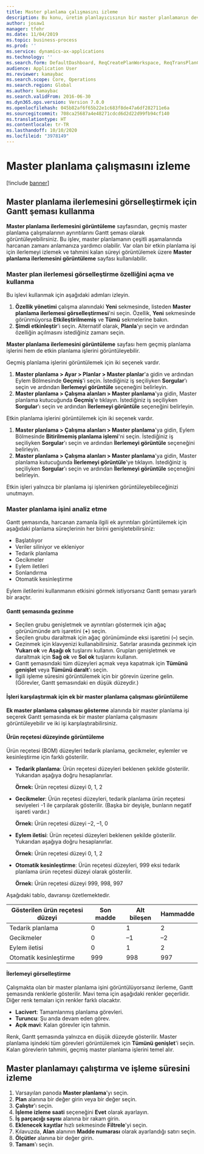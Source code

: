 ```yaml
---
title: Master planlama çalışmasını izleme
description: Bu konu, üretim planlayıcısının bir master planlamanın devam edip etmediğini nasıl görebileceğini açıklar.
author: josaw1
manager: tfehr
ms.date: 11/04/2019
ms.topic: business-process
ms.prod: ''
ms.service: dynamics-ax-applications
ms.technology: ''
ms.search.form: DefaultDashboard, ReqCreatePlanWorkspace, ReqTransPlanCard, SysQueryForm, InventItemIdLookupSimple, ReqLog, ReqProcessTaskTrace
audience: Application User
ms.reviewer: kamaybac
ms.search.scope: Core, Operations
ms.search.region: Global
ms.author: kamaybac
ms.search.validFrom: 2016-06-30
ms.dyn365.ops.version: Version 7.0.0
ms.openlocfilehash: 045b82af6f65b22e1c683f8de47a6df282711e6a
ms.sourcegitcommit: 708ca25687a4e48271cdcd6d2d22d99fb94cf140
ms.translationtype: HT
ms.contentlocale: tr-TR
ms.lasthandoff: 10/10/2020
ms.locfileid: "3978149"
---
```

# <a name="monitor-a-master-planning-run"></a>Master planlama çalışmasını izleme

[!include [banner](../../includes/banner.md)]

## <a name="use-a-gantt-chart-to-visualize-master-planning-progress"></a>Master planlama ilerlemesini görselleştirmek için Gantt şeması kullanma

**Master planlama ilerlemesini görüntüleme** sayfasından, geçmiş master planlama çalışmalarının ayrıntılarını Gantt şeması olarak görüntüleyebilirsiniz. Bu işlev, master planlamanın çeşitli aşamalarında harcanan zamanı anlamanıza yardımcı olabilir. Var olan bir etkin planlama işi için ilerlemeyi izlemek ve tahmini kalan süreyi görüntülemek üzere **Master planlama ilerlemesini görüntüleme** sayfası kullanılabilir.

### <a name="turn-on-and-use-the-master-plan-progress-visualization-feature"></a>Master plan ilerlemesi görselleştirme özelliğini açma ve kullanma

Bu işlevi kullanmak için aşağıdaki adımları izleyin.

1. **Özellik yönetimi** çalışma alanındaki **Yeni** sekmesinde, listeden **Master planlama ilerlemesi görselleştirmesi**'ni seçin. Özellik, **Yeni** sekmesinde görünmüyorsa **Etkileştirilmemiş** ve **Tümü** sekmelerine bakın.
1. **Şimdi etkinleştir**'i seçin. Alternatif olarak, **Planla**'yı seçin ve ardından özelliğin açılmasını istediğiniz zamanı seçin.

**Master planlama ilerlemesini görüntüleme** sayfası hem geçmiş planlama işlerini hem de etkin planlama işlerini görüntüleyebilir. 

Geçmiş planlama işlerini görüntülemek için iki seçenek vardır. 

1. **Master planlama \> Ayar \> Planlar \> Master planlar**'a gidin ve ardından Eylem Bölmesinde **Geçmiş**'i seçin. İstediğiniz iş seçiliyken **Sorgular**'ı seçin ve ardından **İlerlemeyi görüntüle** seçeneğini belirleyin.
1. **Master planlama \> Çalışma alanları \> Master planlama**'ya gidin, Master planlama kutucuğunda **Geçmiş**'e tıklayın. İstediğiniz iş seçiliyken **Sorgular**'ı seçin ve ardından **İlerlemeyi görüntüle** seçeneğini belirleyin.

Etkin planlama işlerini görüntülemek için iki seçenek vardır. 
1. **Master planlama \> Çalışma alanları \> Master planlama**'ya gidin, Eylem Bölmesinde **Bitirilmemiş planlama işlemi**'ni seçin. İstediğiniz iş seçiliyken **Sorgular**'ı seçin ve ardından **İlerlemeyi görüntüle** seçeneğini belirleyin.
1. **Master planlama \> Çalışma alanları \> Master planlama**'ya gidin, Master planlama kutucuğunda **İlerlemeyi görüntüle**'ye tıklayın. İstediğiniz iş seçiliyken **Sorgular**'ı seçin ve ardından **İlerlemeyi görüntüle** seçeneğini belirleyin.

Etkin işleri yalnızca bir planlama işi işlenirken görüntüleyebileceğinizi unutmayın.

### <a name="analyze-a-master-planning-job"></a>Master planlama işini analiz etme

Gantt şemasında, harcanan zamanla ilgili ek ayrıntıları görüntülemek için aşağıdaki planlama süreçlerinin her birini genişletebilirsiniz:

- Başlatılıyor
- Veriler siliniyor ve ekleniyor
- Tedarik planlama
- Gecikmeler
- Eylem iletileri
- Sonlandırma
- Otomatik kesinleştirme

Eylem iletilerini kullanmanın etkisini görmek istiyorsanız Gantt şeması yararlı bir araçtır.

#### <a name="navigation-in-the-gantt-chart"></a>Gantt şemasında gezinme

- Seçilen grubu genişletmek ve ayrıntıları göstermek için ağaç görünümünde artı işaretini (**+**) seçin.
- Seçilen grubu daraltmak için ağaç görünümünde eksi işaretini (**–**) seçin.
- Gezinmek için klavyenizi kullanabilirsiniz. Satırlar arasında gezinmek için **Yukarı ok** ve **Aşağı ok** tuşlarını kullanın. Grupları genişletmek ve daraltmak için **Sağ ok** ve **Sol ok** tuşlarını kullanın.
- Gantt şemasındaki tüm düzeyleri açmak veya kapatmak için **Tümünü genişlet** veya **Tümünü daralt**'ı seçin.
- İlgili işleme süresini görüntülemek için bir görevin üzerine gelin. (Görevler, Gantt şemasındaki en düşük düzeydir.)

#### <a name="view-an-additional-master-planning-run-to-compare-jobs"></a>İşleri karşılaştırmak için ek bir master planlama çalışması görüntüleme

**Ek master planlama çalışması gösterme** alanında bir master planlama işi seçerek Gantt şemasında ek bir master planlama çalışmasını görüntüleyebilir ve iki işi karşılaştırabilirsiniz.

#### <a name="bom-level-display"></a>Ürün reçetesi düzeyinde görüntüleme

Ürün reçetesi (BOM) düzeyleri tedarik planlama, gecikmeler, eylemler ve kesinleştirme için farklı gösterilir.

- **Tedarik planlama**: Ürün reçetesi düzeyleri beklenen şekilde gösterilir. Yukarıdan aşağıya doğru hesaplanırlar.

    **Örnek:** Ürün reçetesi düzeyi 0, 1, 2

- **Gecikmeler**: Ürün reçetesi düzeyleri, tedarik planlama ürün reçetesi seviyeleri -1 ile çarpılarak gösterilir. (Başka bir deyişle, bunların negatif işareti vardır.)

    **Örnek:** Ürün reçetesi düzeyi –2, –1, 0

- **Eylem iletisi**: Ürün reçetesi düzeyleri beklenen şekilde gösterilir. Yukarıdan aşağıya doğru hesaplanırlar.

    **Örnek:** Ürün reçetesi düzeyi 0, 1, 2

- **Otomatik kesinleştirme**: Ürün reçetesi düzeyleri, 999 eksi tedarik planlama ürün reçetesi düzeyi olarak gösterilir.

    **Örnek:** Ürün reçetesi düzeyi 999, 998, 997

Aşağıdaki tablo, davranışı özetlemektedir.

| Gösterilen ürün reçetesi düzeyi | Son madde | Alt bileşen | Hammadde |
|---|---|---|---|
| Tedarik planlama | 0 | 1 | 2 |
| Gecikmeler | 0 | –1 | –2 |
| Eylem iletisi | 0 | 1 | 2 |
| Otomatik kesinleştirme | 999 | 998 | 997 |

#### <a name="visualize-progress"></a>İlerlemeyi görselleştirme

Çalışmakta olan bir master planlama işini görüntülüyorsanız ilerleme, Gantt şemasında renklerle gösterilir. Mavi tema için aşağıdaki renkler geçerlidir. Diğer renk temaları için renkler farklı olacaktır.

- **Lacivert**: Tamamlanmış planlama görevleri.
- **Turuncu**: Şu anda devam eden görev.
- **Açık mavi**: Kalan görevler için tahmin.

Renk, Gantt şemasında yalnızca en düşük düzeyde gösterilir. Master planlama işindeki tüm görevleri görüntülemek için **Tümünü genişlet**'i seçin. Kalan görevlerin tahmini, geçmiş master planlama işlerini temel alır.

## <a name="run-master-planning-and-track-processing-time"></a>Master planlamayı çalıştırma ve işleme süresini izleme

1. Varsayılan panoda **Master planlama**'yı seçin.
1. **Plan** alanına bir değer girin veya bir değer seçin.
1. **Çalıştır**'ı seçin.
1. **İşleme izleme saati** seçeneğini **Evet** olarak ayarlayın.
1. **İş parçacığı sayısı** alanına bir rakam girin.
1. **Eklenecek kayıtlar** hızlı sekmesinde **Filtrele**'yi seçin.
1. Kılavuzda, **Alan** alanının **Madde numarası** olarak ayarlandığı satırı seçin.
1. **Ölçütler** alanına bir değer girin.
1. **Tamam**'ı seçin.
